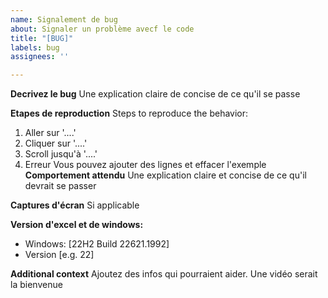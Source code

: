 ```yaml
---
name: Signalement de bug
about: Signaler un problème avecf le code
title: "[BUG]"
labels: bug
assignees: ''

---
```


**Decrivez le bug**
Une explication claire de concise de ce qu'il se passe

**Etapes de reproduction**
Steps to reproduce the behavior:
1. Aller sur '....'
2. Cliquer sur '....'
3. Scroll jusqu'à '....'
4. Erreur
Vous pouvez ajouter des lignes et effacer l'exemple
**Comportement attendu**
Une explication claire et concise de ce qu'il devrait se passer

**Captures d'écran**
Si applicable

**Version d'excel et de windows:**
 - Windows: [22H2 Build 22621.1992]
 - Version [e.g. 22]

**Additional context**
Ajoutez des infos qui pourraient aider. Une vidéo serait la bienvenue

